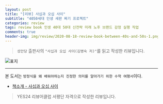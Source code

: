 ```yaml
---  
layout: post  
title: "[리뷰] 사십과 오십 사이"  
subtitle: "4050세대 인생 새판 짜기 프로젝트"  
categories: review  
tags: review book 인생 40대 50대 신전략 미래 노후 브랜드 감정 실행 직업
comments: true  
header-img: img/review/2020-08-18-review-book-between-40s-and-50s-1.png
---  
```

  
> `성안당` 출판사의 `"사십과 오십 사이(김병숙 저)"`를 읽고 작성한 리뷰입니다.  

![표지](https://theorydb.github.io/assets/img/review/2020-08-18-review-book-between-40s-and-50s-1.png)  

---

본 도서는 `방정식을 왜 배워야하는지 진정한 의미를 알아가기 위한 수학 여행서`이다.


* [책소개 - 사십과 오십 사이](http://www.yes24.com/Product/goods/91360654)

> YES24 리뷰어클럽 서평단 자격으로 작성한 리뷰입니다.